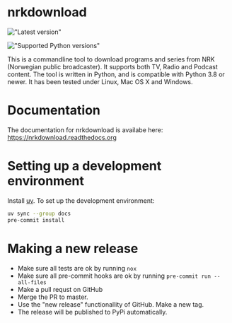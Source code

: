 # nrkdownload

!["Latest version"](https://img.shields.io/github/v/release/marhoy/nrk-download?include_prereleases)

!["Supported Python versions"](https://img.shields.io/pypi/pyversions/nrkdownload)

This is a commandline tool to download programs and series from NRK (Norwegian public
broadcaster). It supports both TV, Radio and Podcast content. The tool is written in
Python, and is compatible with Python 3.8 or newer. It has been tested under Linux, Mac
OS X and Windows.

# Documentation

The documentation for nrkdownload is availabe here: https://nrkdownload.readthedocs.org

# Setting up a development environment

Install [uv](https://docs.astral.sh/uv/). To set up the development environment:

```bash
uv sync --group docs
pre-commit install
```

# Making a new release

- Make sure all tests are ok by running `nox`
- Make sure all pre-commit hooks are ok by running `pre-commit run --all-files`
- Make a pull requst on GitHub
- Merge the PR to master.
- Use the "new release" functionallity of GitHub. Make a new tag.
- The release will be published to PyPi automatically.
